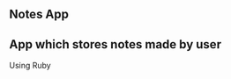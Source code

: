 Notes App
--------------------------------
App which stores notes made by user
--------------------------------
Using Ruby